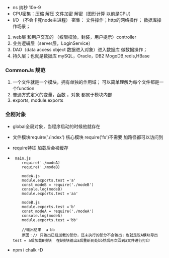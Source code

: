 * ns 纳秒 10e-9
* CPU密集：压缩 解压 文件加密 解密（图形计算 以前是CPU）
* I/O （不会卡死node主进程） 密集： 文件操作；http的网络操作； 数据库操作场景；

1. web层  和用户交互的 （权限校验，封装，用户提示）controller
2. 业务逻辑层（server层，LoginService）
3. DAO（data access object  数据进入对象）进入数据库 做数据操作；
4. 持久层；也就是数据库  mySQL，Oracle，DB2  MogoDB,redis,HBase


### CommonJs 规范
1. 一个文件就是一个模块，拥有单独的作用域；
    可以简单理解为每个文件都是一个function
2. 普通方式定义的变量，函数 ，对象 都属于模块内部
3. exports,   module.exports

### 全剧对象  
* global全局对象，当程序启动的时候他就存在 
* 文件模块require('./index')  核心模块 require('fs')不需要 加路径都可以访问到
* require特征   加载后会被缓存
*  
    ```
     main.js 
        require('./modeA)
        require('./modeB)

        modeA.js
        module.exports.test ='a'
        const modeB = require('./modeB')
        console.log(modeB)
        module.exports.test ='aa'

        modeB.js
        module.exports.test ='b'
        const modeA = require('./modeA')
        console.log(modeA)
        module.exports.test ='bb'

        //输出结果  a bb
        原因：// 只输出已经加载的部分，还未执行的部分不会输出；也就是说A模块导出 test = a后加载B模块  在b模块输出a后重新到处bb然后再次回到a文件进行打印
    ```

* npm i chalk  -D